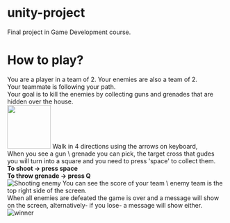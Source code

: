 # unity-project
Final project in Game Development course.

# How to play?
You are a player in a team of 2. Your enemies are also a team of 2.  
Your teammate is following your path.  
Your goal is to kill the enemies by collecting guns and grenades that are hidden over the house.  
<img src="/../../../../katiaStepovoy/portfolio/blob/main/client/src/pages/images/game4.png" width="100" height="100">
Walk in 4 directions using the arrows on keyboard,  
When you see a gun \ grenade you can pick, the target cross that gudes you will turn into a square and you need to press 'space' to collect them.  
**To shoot -> press space**  
**To throw grenade -> press Q**  
![Shooting enemy](/../../../../katiaStepovoy/portfolio/blob/main/client/src/pages/images/game8.png)
You can see the score of your team \ enemy team is the top right side of the screen.  
When all enemies are defeated the game is over and a message will show on the screen, alternatively- if you lose- a message will show either.  
![winner](/../../../../katiaStepovoy/portfolio/blob/main/client/src/pages/images/game9.png)
